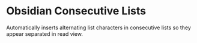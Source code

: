 # Obsidian Consecutive Lists
Automatically inserts alternating list characters in consecutive lists so they appear separated in read view.
